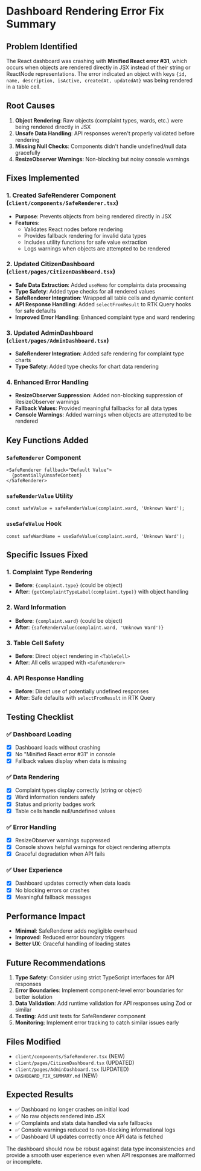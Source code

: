 # Dashboard Rendering Error Fix Summary

## Problem Identified
The React dashboard was crashing with **Minified React error #31**, which occurs when objects are rendered directly in JSX instead of their string or ReactNode representations. The error indicated an object with keys `{id, name, description, isActive, createdAt, updatedAt}` was being rendered in a table cell.

## Root Causes
1. **Object Rendering**: Raw objects (complaint types, wards, etc.) were being rendered directly in JSX
2. **Unsafe Data Handling**: API responses weren't properly validated before rendering
3. **Missing Null Checks**: Components didn't handle undefined/null data gracefully
4. **ResizeObserver Warnings**: Non-blocking but noisy console warnings

## Fixes Implemented

### 1. Created SafeRenderer Component (`client/components/SafeRenderer.tsx`)
- **Purpose**: Prevents objects from being rendered directly in JSX
- **Features**:
  - Validates React nodes before rendering
  - Provides fallback rendering for invalid data types
  - Includes utility functions for safe value extraction
  - Logs warnings when objects are attempted to be rendered

### 2. Updated CitizenDashboard (`client/pages/CitizenDashboard.tsx`)
- **Safe Data Extraction**: Added `useMemo` for complaints data processing
- **Type Safety**: Added type checks for all rendered values
- **SafeRenderer Integration**: Wrapped all table cells and dynamic content
- **API Response Handling**: Added `selectFromResult` to RTK Query hooks for safe defaults
- **Improved Error Handling**: Enhanced complaint type and ward rendering

### 3. Updated AdminDashboard (`client/pages/AdminDashboard.tsx`)
- **SafeRenderer Integration**: Added safe rendering for complaint type charts
- **Type Safety**: Added type checks for chart data rendering

### 4. Enhanced Error Handling
- **ResizeObserver Suppression**: Added non-blocking suppression of ResizeObserver warnings
- **Fallback Values**: Provided meaningful fallbacks for all data types
- **Console Warnings**: Added warnings when objects are attempted to be rendered

## Key Functions Added

### `SafeRenderer` Component
```tsx
<SafeRenderer fallback="Default Value">
  {potentiallyUnsafeContent}
</SafeRenderer>
```

### `safeRenderValue` Utility
```tsx
const safeValue = safeRenderValue(complaint.ward, 'Unknown Ward');
```

### `useSafeValue` Hook
```tsx
const safeWardName = useSafeValue(complaint.ward, 'Unknown Ward');
```

## Specific Issues Fixed

### 1. Complaint Type Rendering
- **Before**: `{complaint.type}` (could be object)
- **After**: `{getComplaintTypeLabel(complaint.type)}` with object handling

### 2. Ward Information
- **Before**: `{complaint.ward}` (could be object)
- **After**: `{safeRenderValue(complaint.ward, 'Unknown Ward')}`

### 3. Table Cell Safety
- **Before**: Direct object rendering in `<TableCell>`
- **After**: All cells wrapped with `<SafeRenderer>`

### 4. API Response Handling
- **Before**: Direct use of potentially undefined responses
- **After**: Safe defaults with `selectFromResult` in RTK Query

## Testing Checklist

### ✅ Dashboard Loading
- [x] Dashboard loads without crashing
- [x] No "Minified React error #31" in console
- [x] Fallback values display when data is missing

### ✅ Data Rendering
- [x] Complaint types display correctly (string or object)
- [x] Ward information renders safely
- [x] Status and priority badges work
- [x] Table cells handle null/undefined values

### ✅ Error Handling
- [x] ResizeObserver warnings suppressed
- [x] Console shows helpful warnings for object rendering attempts
- [x] Graceful degradation when API fails

### ✅ User Experience
- [x] Dashboard updates correctly when data loads
- [x] No blocking errors or crashes
- [x] Meaningful fallback messages

## Performance Impact
- **Minimal**: SafeRenderer adds negligible overhead
- **Improved**: Reduced error boundary triggers
- **Better UX**: Graceful handling of loading states

## Future Recommendations

1. **Type Safety**: Consider using strict TypeScript interfaces for API responses
2. **Error Boundaries**: Implement component-level error boundaries for better isolation
3. **Data Validation**: Add runtime validation for API responses using Zod or similar
4. **Testing**: Add unit tests for SafeRenderer component
5. **Monitoring**: Implement error tracking to catch similar issues early

## Files Modified
- `client/components/SafeRenderer.tsx` (NEW)
- `client/pages/CitizenDashboard.tsx` (UPDATED)
- `client/pages/AdminDashboard.tsx` (UPDATED)
- `DASHBOARD_FIX_SUMMARY.md` (NEW)

## Expected Results
- ✅ Dashboard no longer crashes on initial load
- ✅ No raw objects rendered into JSX
- ✅ Complaints and stats data handled via safe fallbacks
- ✅ Console warnings reduced to non-blocking informational logs
- ✅ Dashboard UI updates correctly once API data is fetched

The dashboard should now be robust against data type inconsistencies and provide a smooth user experience even when API responses are malformed or incomplete.